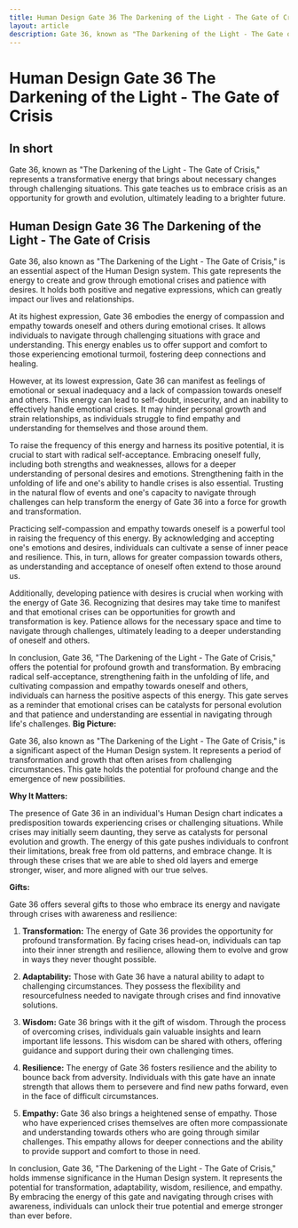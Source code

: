 ```yaml
---
title: Human Design Gate 36 The Darkening of the Light - The Gate of Crisis
layout: article
description: Gate 36, known as "The Darkening of the Light - The Gate of Crisis," represents a transformative energy that brings about necessary changes through challenging situations. This gate teaches us to embrace crisis as an opportunity for growth and evolution, ultimately leading to a brighter future.
---
```

# Human Design Gate 36 The Darkening of the Light - The Gate of Crisis
## In short
 Gate 36, known as "The Darkening of the Light - The Gate of Crisis," represents a transformative energy that brings about necessary changes through challenging situations. This gate teaches us to embrace crisis as an opportunity for growth and evolution, ultimately leading to a brighter future.

## Human Design Gate 36 The Darkening of the Light - The Gate of Crisis
Gate 36, also known as "The Darkening of the Light - The Gate of Crisis," is an essential aspect of the Human Design system. This gate represents the energy to create and grow through emotional crises and patience with desires. It holds both positive and negative expressions, which can greatly impact our lives and relationships.

At its highest expression, Gate 36 embodies the energy of compassion and empathy towards oneself and others during emotional crises. It allows individuals to navigate through challenging situations with grace and understanding. This energy enables us to offer support and comfort to those experiencing emotional turmoil, fostering deep connections and healing.

However, at its lowest expression, Gate 36 can manifest as feelings of emotional or sexual inadequacy and a lack of compassion towards oneself and others. This energy can lead to self-doubt, insecurity, and an inability to effectively handle emotional crises. It may hinder personal growth and strain relationships, as individuals struggle to find empathy and understanding for themselves and those around them.

To raise the frequency of this energy and harness its positive potential, it is crucial to start with radical self-acceptance. Embracing oneself fully, including both strengths and weaknesses, allows for a deeper understanding of personal desires and emotions. Strengthening faith in the unfolding of life and one's ability to handle crises is also essential. Trusting in the natural flow of events and one's capacity to navigate through challenges can help transform the energy of Gate 36 into a force for growth and transformation.

Practicing self-compassion and empathy towards oneself is a powerful tool in raising the frequency of this energy. By acknowledging and accepting one's emotions and desires, individuals can cultivate a sense of inner peace and resilience. This, in turn, allows for greater compassion towards others, as understanding and acceptance of oneself often extend to those around us.

Additionally, developing patience with desires is crucial when working with the energy of Gate 36. Recognizing that desires may take time to manifest and that emotional crises can be opportunities for growth and transformation is key. Patience allows for the necessary space and time to navigate through challenges, ultimately leading to a deeper understanding of oneself and others.

In conclusion, Gate 36, "The Darkening of the Light - The Gate of Crisis," offers the potential for profound growth and transformation. By embracing radical self-acceptance, strengthening faith in the unfolding of life, and cultivating compassion and empathy towards oneself and others, individuals can harness the positive aspects of this energy. This gate serves as a reminder that emotional crises can be catalysts for personal evolution and that patience and understanding are essential in navigating through life's challenges.
**Big Picture:**

Gate 36, also known as "The Darkening of the Light - The Gate of Crisis," is a significant aspect of the Human Design system. It represents a period of transformation and growth that often arises from challenging circumstances. This gate holds the potential for profound change and the emergence of new possibilities.

**Why It Matters:**

The presence of Gate 36 in an individual's Human Design chart indicates a predisposition towards experiencing crises or challenging situations. While crises may initially seem daunting, they serve as catalysts for personal evolution and growth. The energy of this gate pushes individuals to confront their limitations, break free from old patterns, and embrace change. It is through these crises that we are able to shed old layers and emerge stronger, wiser, and more aligned with our true selves.

**Gifts:**

Gate 36 offers several gifts to those who embrace its energy and navigate through crises with awareness and resilience:

1. **Transformation:** The energy of Gate 36 provides the opportunity for profound transformation. By facing crises head-on, individuals can tap into their inner strength and resilience, allowing them to evolve and grow in ways they never thought possible.

2. **Adaptability:** Those with Gate 36 have a natural ability to adapt to challenging circumstances. They possess the flexibility and resourcefulness needed to navigate through crises and find innovative solutions.

3. **Wisdom:** Gate 36 brings with it the gift of wisdom. Through the process of overcoming crises, individuals gain valuable insights and learn important life lessons. This wisdom can be shared with others, offering guidance and support during their own challenging times.

4. **Resilience:** The energy of Gate 36 fosters resilience and the ability to bounce back from adversity. Individuals with this gate have an innate strength that allows them to persevere and find new paths forward, even in the face of difficult circumstances.

5. **Empathy:** Gate 36 also brings a heightened sense of empathy. Those who have experienced crises themselves are often more compassionate and understanding towards others who are going through similar challenges. This empathy allows for deeper connections and the ability to provide support and comfort to those in need.

In conclusion, Gate 36, "The Darkening of the Light - The Gate of Crisis," holds immense significance in the Human Design system. It represents the potential for transformation, adaptability, wisdom, resilience, and empathy. By embracing the energy of this gate and navigating through crises with awareness, individuals can unlock their true potential and emerge stronger than ever before.
